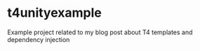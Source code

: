 t4unityexample
==============

Example project related to my blog post about T4 templates and dependency injection